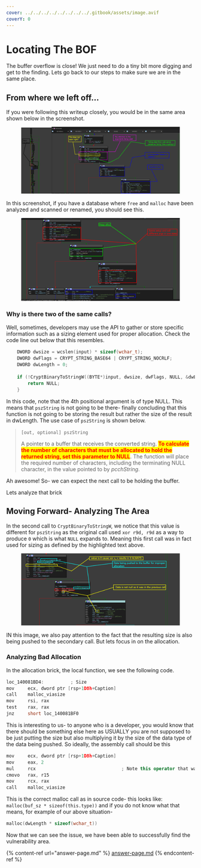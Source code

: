 ```yaml
---
cover: ../../../../../../../../.gitbook/assets/image.avif
coverY: 0
---
```


# Locating The BOF

The buffer overflow is close! We just need to do a tiny bit more digging and get to the finding. Lets go back to our steps to make sure we are in the same place.

## From where we left off...

If you were following this writeup closely, you would be in the same area shown below in the screenshot.

<figure><img src="../../../../../../../../.gitbook/assets/NewLocationExploredForEliminatingList.png" alt=""><figcaption></figcaption></figure>

In this screenshot, if you have a database where `free` and `malloc` have been analyzed and scanned or renamed, you should see this.

<figure><img src="../../../../../../../../.gitbook/assets/TwoMallocCallsNamedDB.png" alt=""><figcaption></figcaption></figure>

### Why is there two of the same calls?

Well, sometimes, developers may use the API to gather or store specific information such as a sizing element used for proper allocation. Check the code line out below that this resembles.

```cpp
    DWORD dwsize = wcslen(input) * sizeof(wchar_t);
    DWORD dwFlags = CRYPT_STRING_BASE64 | CRYPT_STRING_NOCRLF;
    DWORD dwLength = 0;

    if (!CryptBinaryToStringW((BYTE*)input, dwsize, dwFlags, NULL, &dwLength)) {
        return NULL;
    }
```

In this code, note that the 4th positional argument is of type NULL. This means that `pszString` is not going to be there- finally concluding that this function is not going to be storing the result but rather the size of the result in dwLength. The use case of `pszString` is shown below.

> `[out, optional] pszString`
>
> A pointer to a buffer that receives the converted string. <mark style="color:red;">**To calculate the number of characters that must be allocated to hold the returned string, set this parameter to NULL**</mark>. The function will place the required number of characters, including the terminating NULL character, in the value pointed to by _pcchString_.

Ah awesome! So- we can expect the next call to be holding the buffer.

Lets analyze that brick

## Moving Forward- Analyzing The Area

In the second call to `CryptBinaryToStringW`, we notice that this value is different for `pszString` as the original call used `xor r9d, r9d` as a way to produce `0` which is what `NULL` expands to. Meaning this first call was in fact used for sizing as defined by the highlighted text above.

&#x20;&#x20;

<figure><img src="../../../../../../../../.gitbook/assets/BufferLocationAnalysis.png" alt=""><figcaption></figcaption></figure>

IN this image, we also pay attention to the fact that the resulting size is also being pushed to the secondary call. But lets focus in on the allocation.

### Analyzing Bad Allocation

In the allocation brick, the local function, we see the following code.

```cpp
loc_140081BD4:          ; Size
mov     ecx, dword ptr [rsp+1D8h+Caption]
call    malloc_viasize
mov     rsi, rax
test    rax, rax
jnz     short loc_140081BF0
```

This is interesting to us- to anyone who is a developer, you would know that there should be something else here as USUALLY you are not supposed to be just putting the size but also multiplying it by the size of the data type of the data being pushed. So ideally, the assembly call should be this

```cpp
mov     ecx, dword ptr [rsp+1D8h+Caption]
mov     eax, 2
mul     rcx                                ; Note this operator that was not there before
cmovo   rax, r15        
mov     rcx, rax
call    malloc_viasize
```

This is the correct malloc call as in source code- this looks like: `malloc(buf_sz * sizeof(this.type))` and if you do not know what that means, for example of our above situation-

```cpp
malloc(dwLength * sizeof(wchar_t))
```

Now that we can see the issue, we have been able to successfully find the vulnerability area.&#x20;

{% content-ref url="answer-page.md" %}
[answer-page.md](answer-page.md)
{% endcontent-ref %}

